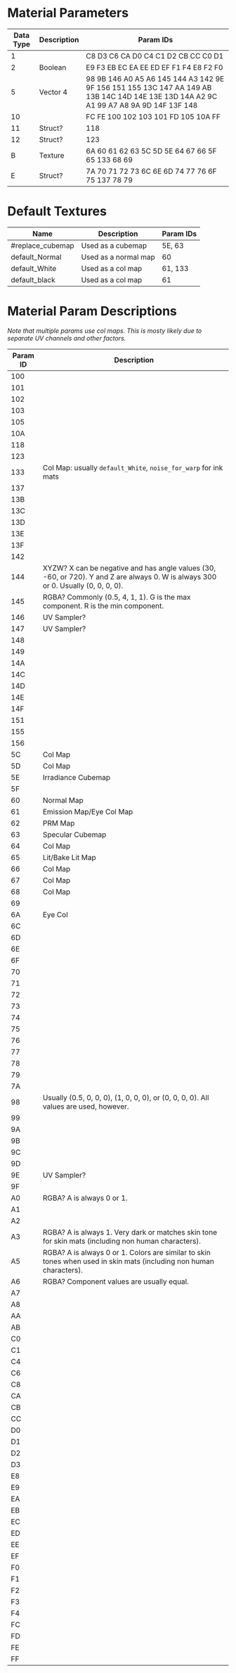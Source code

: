 # Material Parameters
| Data Type | Description | Param IDs |
| --- | --- | --- |
| 1 |  | C8 D3 C6 CA D0 C4 C1 D2 CB CC C0 D1 |
| 2 | Boolean | E9 F3 EB EC EA EE ED EF F1 F4 E8 F2 F0 |
| 5 | Vector 4 | 98 9B 146 A0 A5 A6 145 144 A3 142 9E 9F 156 151 155 13C 147 AA 149 AB 13B 14C 14D 14E 13E 13D 14A A2 9C A1 99 A7 A8 9A 9D 14F 13F 148 |
| 10 | |  FC FE 100 102 103 101 FD 105 10A FF |
| 11 | Struct?| 118 |
| 12 | Struct? | 123 |
| B | Texture | 6A 60 61 62 63 5C 5D 5E 64 67 66 5F 65 133 68 69 |
| E | Struct? |  7A 70 71 72 73 6C 6E 6D 74 77 76 6F 75 137 78 79 |

# Default Textures
| Name | Description | Param IDs |
| --- | --- | --- |
| #replace_cubemap | Used as a cubemap | 5E, 63 |
| default_Normal | Used as a normal map | 60 |
| default_White | Used as a col map | 61, 133 |
| default_black | Used as a col map | 61 |


# Material Param Descriptions
*Note that multiple params use col maps. This is mosty likely due to separate UV channels and other factors.*

| Param ID | Description |
| --- | --- |
| 100 | |
| 101 | |
| 102 | |
| 103 | |
| 105 | |
| 10A | |
| 118 | |
| 123 | |
| 133 | Col Map: usually `default_White`, `noise_for_warp` for ink mats |
| 137 | |
| 13B | |
| 13C | |
| 13D | |
| 13E | |
| 13F | |
| 142 | |
| 144 | XYZW? X can be negative and has angle values (30, -60, or 720). Y and Z are always 0. W is always 300 or 0. Usually (0, 0, 0, 0). |
| 145 | RGBA? Commonly (0.5, 4, 1, 1). G is the max component. R is the min component. |
| 146 | UV Sampler? |
| 147 | UV Sampler? |
| 148 | |
| 149 | |
| 14A | |
| 14C | |
| 14D | |
| 14E | |
| 14F | |
| 151 | |
| 155 | |
| 156 | |
| 5C | Col Map |
| 5D | Col Map |
| 5E | Irradiance Cubemap |
| 5F | |
| 60 | Normal Map |
| 61 | Emission Map/Eye Col Map |
| 62 | PRM Map |
| 63 | Specular Cubemap |
| 64 | Col Map |
| 65 | Lit/Bake Lit Map |
| 66 | Col Map |
| 67 | Col Map |
| 68 | Col Map |
| 69 | |
| 6A | Eye Col |
| 6C | |
| 6D | |
| 6E | |
| 6F | |
| 70 | |
| 71 | |
| 72 | |
| 73 | |
| 74 | |
| 75 | |
| 76 | |
| 77 | |
| 78 | |
| 79 | |
| 7A | |
| 98 | Usually (0.5, 0, 0, 0), (1, 0, 0, 0), or (0, 0, 0, 0). All values are used, however. |
| 99 | |
| 9A | |
| 9B | |
| 9C | |
| 9D | |
| 9E | UV Sampler? |
| 9F | |
| A0 | RGBA? A is always 0 or 1. |
| A1 | |
| A2 | |
| A3 | RGBA? A is always 1. Very dark or matches skin tone for skin mats (including non human characters). |
| A5 | RGBA? A is always 0 or 1. Colors are similar to skin tones when used in skin mats (including non human characters). |
| A6 | RGBA? Component values are usually equal. |
| A7 | |
| A8 | |
| AA | |
| AB | |
| C0 | |
| C1 | |
| C4 | |
| C6 | |
| C8 | |
| CA | |
| CB | |
| CC | |
| D0 | |
| D1 | |
| D2 | |
| D3 | |
| E8 | |
| E9 | |
| EA | |
| EB | |
| EC | |
| ED | |
| EE | |
| EF | |
| F0 | |
| F1 | |
| F2 | |
| F3 | |
| F4 | |
| FC | |
| FD | |
| FE | |
| FF | |

